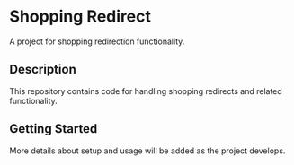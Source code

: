# Shopping Redirect

A project for shopping redirection functionality.

## Description

This repository contains code for handling shopping redirects and related functionality.

## Getting Started

More details about setup and usage will be added as the project develops. 